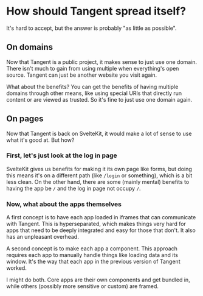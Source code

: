 # How should Tangent spread itself?

It's hard to accept, but the answer is probably "as little as possible".

## On domains

Now that Tangent is a public project, it makes sense to just use one domain. There isn't much to gain from using multiple when everything's open source. Tangent can just be another website you visit again.

What about the benefits? You can get the benefits of having multiple domains through other means, like using special URIs that directly run content or are viewed as trusted. So it's fine to just use one domain again.

## On pages

Now that Tangent is back on SvelteKit, it would make a lot of sense to use what it's good at. But how?

### First, let's just look at the log in page

SvelteKit gives us benefits for making it its own page like forms, but doing this means it's on a different path (like `/login` or something), which is a bit less clean. On the other hand, there are some (mainly mental) benefits to having the app be `/` and the log in page not occupy `/`.

### Now, what about the apps themselves

A first concept is to have each app loaded in iframes that can communicate with Tangent. This is hyperseparated, which makes things very hard for apps that need to be deeply integrated and easy for those that don't. It also has an unpleasant overhead.

A second concept is to make each app a component. This approach requires each app to manually handle things like loading data and its window. It's the way that each app in the previous version of Tangent worked.

I might do both. Core apps are their own components and get bundled in, while others (possibly more sensitive or custom) are framed.
